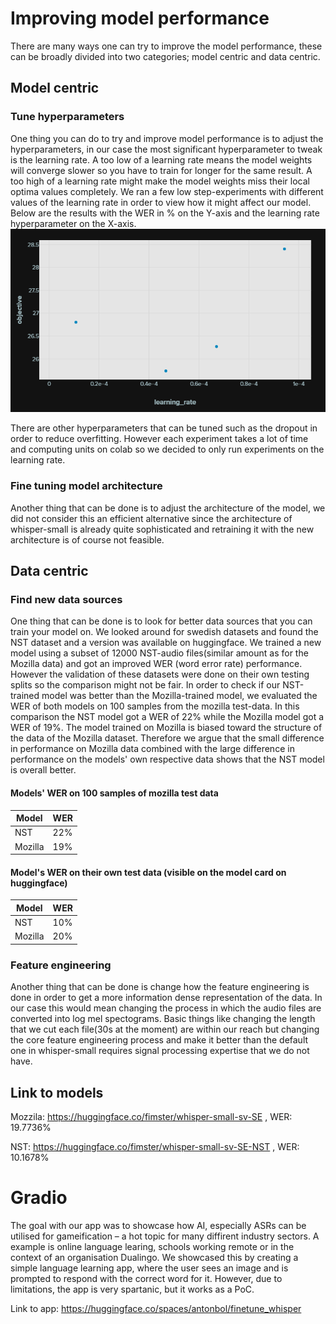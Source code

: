 # Improving model performance
There are many ways one can try to improve the model performance, these can be broadly divided into two categories; model centric and data centric.

## Model centric

### Tune hyperparameters
One thing you can do to try and improve model performance is to adjust the hyperparameters, in our case the most significant hyperparameter to tweak is the learning rate. A too low of a learning rate means the model weights will converge slower so you have to train for longer for the same result. A too high of a learning rate might make the model weights miss their local optima values completely. We ran a few low step-experiments with different values of the learning rate in order to view how it might affect our model. Below are the results with the WER in % on the Y-axis and the learning rate hyperparameter on the X-axis.
![image](./images/image.png)

There are other hyperparameters that can be tuned such as the dropout in order to reduce overfitting. However each experiment takes a lot of time and computing units on colab so we decided to only run experiments on the learning rate.

### Fine tuning model architecture
Another thing that can be done is to adjust the architecture of the model, we did not consider this an efficient alternative since the architecture of whisper-small is already quite sophisticated and retraining it with the new architecture is of course not feasible.

## Data centric


### Find new data sources
One thing that can be done is to look for better data sources that you can train your model on. We looked around for swedish datasets and found the NST dataset and a version was available on huggingface. We trained a new model using a subset of 12000 NST-audio files(similar amount as for the Mozilla data) and got an improved WER (word error rate) performance. However the validation of these datasets were done on their own testing splits so the comparison might not be fair. In order to check if our NST-trained model was better than the Mozilla-trained model, we evaluated the WER of both models on 100 samples from the mozilla test-data. In this comparison the NST model got a WER of 22% while the Mozilla model got a WER of 19%. The model trained on Mozilla is biased toward the structure of the data of the Mozilla dataset. Therefore we argue that the small difference in performance on Mozilla data combined with the large difference in performance on the models' own respective data shows that the NST model is overall better.

#### Models' WER on 100 samples of mozilla test data
| Model | WER |
| ----------- | ----------- |
| NST | 22% |
| Mozilla | 19% |

#### Model's WER on their own test data (visible on the model card on huggingface)
| Model | WER |
| ----------- | ----------- |
| NST | 10% |
| Mozilla | 20% |


### Feature engineering
Another thing that can be done is change how the feature engineering is done in order to get a more information dense representation of the data. In our case this would mean changing the process in which the audio files are converted into log mel spectograms. Basic things like changing the length that we cut each file(30s at the moment) are within our reach but changing the core feature engineering process and make it better than the default one in whisper-small requires signal processing expertise that we do not have.




## Link to models
Mozzila: https://huggingface.co/fimster/whisper-small-sv-SE , WER: 19.7736%

NST: https://huggingface.co/fimster/whisper-small-sv-SE-NST , WER: 10.1678%

# Gradio

The goal with our app was to showcase how AI, especially ASRs can be utilised for gameification – a hot topic for many diffirent industry sectors. A example is online language learing, schools working remote or in the context of an organisation Dualingo. We showcased this by creating a simple language learning app, where the user sees an image and is prompted to respond with the correct word for it. However, due to limitations, the app is very spartanic, but it works as a PoC.

Link to app: https://huggingface.co/spaces/antonbol/finetune_whisper
